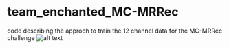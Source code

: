 # team_enchanted_MC-MRRec
code describing the approch to train the 12 channel data for the MC-MRRec challenge
![alt text](https://github.com/amritkumar9595/the-enchanted-MC-MRRec/blob/master/images/60.png)
